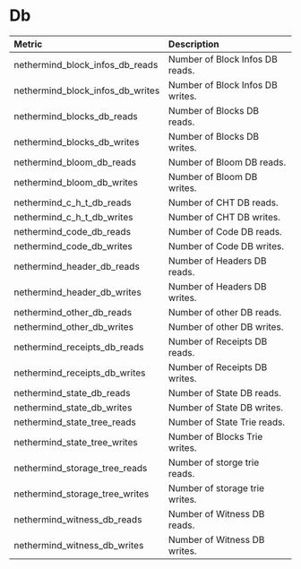# Db

| Metric | Description |
| :--- | :--- |
| nethermind_block_infos_db_reads | Number of Block Infos DB reads. |
| nethermind_block_infos_db_writes | Number of Block Infos DB writes. |
| nethermind_blocks_db_reads | Number of Blocks DB reads. |
| nethermind_blocks_db_writes | Number of Blocks DB writes. |
| nethermind_bloom_db_reads | Number of Bloom DB reads. |
| nethermind_bloom_db_writes | Number of Bloom DB writes. |
| nethermind_c_h_t_db_reads | Number of CHT DB reads. |
| nethermind_c_h_t_db_writes | Number of CHT DB writes. |
| nethermind_code_db_reads | Number of Code DB reads. |
| nethermind_code_db_writes | Number of Code DB writes. |
| nethermind_header_db_reads | Number of Headers DB reads. |
| nethermind_header_db_writes | Number of Headers DB writes. |
| nethermind_other_db_reads | Number of other DB reads. |
| nethermind_other_db_writes | Number of other DB writes. |
| nethermind_receipts_db_reads | Number of Receipts DB reads. |
| nethermind_receipts_db_writes | Number of Receipts DB writes. |
| nethermind_state_db_reads | Number of State DB reads. |
| nethermind_state_db_writes | Number of State DB writes. |
| nethermind_state_tree_reads | Number of State Trie reads. |
| nethermind_state_tree_writes | Number of Blocks Trie writes. |
| nethermind_storage_tree_reads | Number of storge trie reads. |
| nethermind_storage_tree_writes | Number of storage trie writes. |
| nethermind_witness_db_reads | Number of Witness DB reads. |
| nethermind_witness_db_writes | Number of Witness DB writes. |
